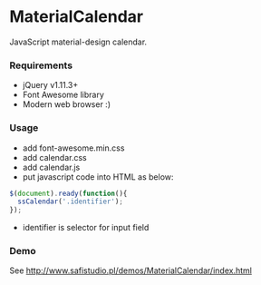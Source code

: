 # MaterialCalendar
JavaScript material-design calendar.

### Requirements
- jQuery v1.11.3+
- Font Awesome library
- Modern web browser :)

### Usage
- add font-awesome.min.css
- add calendar.css
- add calendar.js
- put javascript code into HTML as below:
```javascript
$(document).ready(function(){
  ssCalendar('.identifier');
});
```
- identifier is selector for input field

### Demo
See http://www.safistudio.pl/demos/MaterialCalendar/index.html
